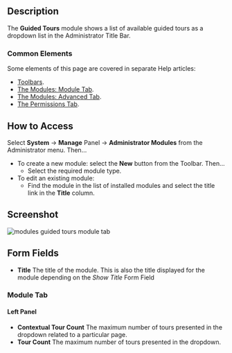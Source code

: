 <!-- Filename: Help4.x:Admin_Modules:_Tours_Menu / Display title: Modules: Guided Tours -->

## Description

The **Guided Tours** module shows a list of available guided tours as a 
dropdown list in the Administrator Title Bar.

### Common Elements

Some elements of this page are covered in separate Help articles:

* [Toolbars](jdocmanual?article=help/common-elements/toolbars).
* [The Modules: Module Tab](jdocmanual?article=help/modules/modules-module-tab).
* [The Modules: Advanced Tab](jdocmanual?article=help/modules/modules-advanced-tab).
* [The Permissions Tab](jdocmanual?article=help/common-elements/edit-permissions).

## How to Access

Select **System** → **Manage** Panel → **Administrator Modules** from the 
Administrator menu. Then...

- To create a new module: select the **New** button from the Toolbar. Then...
  - Select the required module type.
- To edit an existing module:
  - Find the module in the list of installed modules and select the title link 
  in the **Title** column.

## Screenshot

![modules guided tours module tab](../../../en/images/modules-admin/modules-guided-tours-module-tab.png)

## Form Fields

- **Title** The title of the module. This is also the title displayed for the 
  module depending on the *Show Title* Form Field

### Module Tab

#### Left Panel

- **Contextual Tour Count** The maximum number of tours presented in the 
  dropdown related to a particular page.
- **Tour Count** The maximum number of tours presented in the dropdown.
